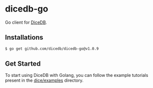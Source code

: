 dicedb-go
===

Go client for [DiceDB](https://github.com/dicedb/dice).

## Installations

```bash
$ go get github.com/dicedb/dicedb-go@v1.0.9
```

## Get Started

To start using DiceDB with Golang, you can follow the example
tutorials present in the [dice/examples](https://github.com/DiceDB/dice/tree/master/examples) directory.
